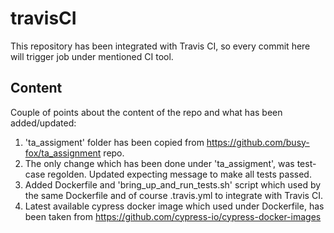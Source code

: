 # travisCI

This repository has been integrated with Travis CI, so every commit here will trigger job under mentioned CI tool.

## Content

Couple of points about the content of the repo and what has been added/updated:
1. 'ta_assigment' folder has been copied from https://github.com/busy-fox/ta_assignment repo.
2. The only change which has been done under 'ta_assigment', was test-case regolden. Updated expecting message to make all tests passed.
3. Added Dockerfile and 'bring_up_and_run_tests.sh' script which used by the same Dockerfile and of course .travis.yml to integrate with Travis CI.
4. Latest available cypress docker image which used under Dockerfile, has been taken from https://github.com/cypress-io/cypress-docker-images
